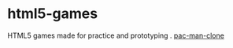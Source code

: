 # html5-games
HTML5 games made for practice and prototyping .
[pac-man-clone](https://inhandui.github.io/html5-games/html5-games-from-scratch-course/index.html)